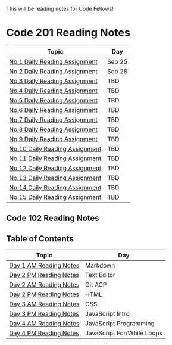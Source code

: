 This will be reading notes for Code Fellows!

# Code 201 Reading Notes

Topic | Day
------------ | -------------
[No.1 Daily Reading Assignment](class-01.md)| Sep 25
[No.2 Daily Reading Assignment](class-02.md)| Sep 28
[No.3 Daily Reading Assignment](class-03.md)| TBD
[No.4 Daily Reading Assignment](class-04.md)| TBD
[No.5 Daily Reading Assignment](class-05.md)| TBD
[No.6 Daily Reading Assignment](class-06.md)| TBD
[No.7 Daily Reading Assignment](class-07.md)| TBD
[No.8 Daily Reading Assignment](class-08.md)| TBD
[No.9 Daily Reading Assignment](class-09.md)| TBD
[No.10 Daily Reading Assignment](class-10.md)| TBD
[No.11 Daily Reading Assignment](class-11.md)| TBD
[No.12 Daily Reading Assignment](class-12.md)| TBD
[No.13 Daily Reading Assignment](class-13.md)| TBD
[No.14 Daily Reading Assignment](class-14.md)| TBD
[No.15 Daily Reading Assignment](class-15.md)| TBD

## Code 102 Reading Notes
## Table of Contents 

Topic | Day
------------ | -------------
[Day 1 AM Reading Notes](day1_AM.md)| Markdown
[Day 2 PM Reading Notes](day1_PM.md)| Text Editor
[Day 2 AM Reading Notes](day2_AM.md) | Git ACP
[Day 2 PM Reading Notes](day2_PM.md) | HTML
[Day 3 AM Reading Notes](day3_AM.md) | CSS
[Day 3 PM Reading Notes](day3_PM.md) | JavaScript Intro
[Day 4 AM Reading Notes](day4_AM.md) | JavaScript Programming
[Day 4 PM Reading Notes](day4_PM.md) | JavaScript For/While Loops
